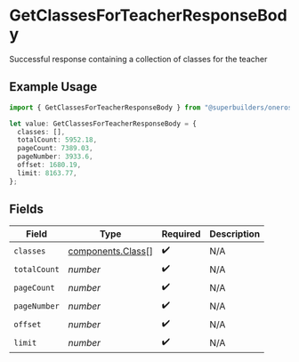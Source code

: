 # GetClassesForTeacherResponseBody

Successful response containing a collection of classes for the teacher

## Example Usage

```typescript
import { GetClassesForTeacherResponseBody } from "@superbuilders/oneroster/models/operations";

let value: GetClassesForTeacherResponseBody = {
  classes: [],
  totalCount: 5952.18,
  pageCount: 7389.03,
  pageNumber: 3933.6,
  offset: 1680.19,
  limit: 8163.77,
};
```

## Fields

| Field                                                  | Type                                                   | Required                                               | Description                                            |
| ------------------------------------------------------ | ------------------------------------------------------ | ------------------------------------------------------ | ------------------------------------------------------ |
| `classes`                                              | [components.Class](../../models/components/class.md)[] | :heavy_check_mark:                                     | N/A                                                    |
| `totalCount`                                           | *number*                                               | :heavy_check_mark:                                     | N/A                                                    |
| `pageCount`                                            | *number*                                               | :heavy_check_mark:                                     | N/A                                                    |
| `pageNumber`                                           | *number*                                               | :heavy_check_mark:                                     | N/A                                                    |
| `offset`                                               | *number*                                               | :heavy_check_mark:                                     | N/A                                                    |
| `limit`                                                | *number*                                               | :heavy_check_mark:                                     | N/A                                                    |